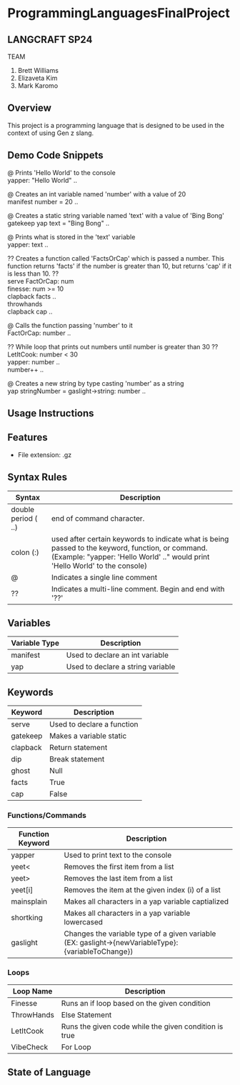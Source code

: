 # ProgrammingLanguagesFinalProject

## LANGCRAFT SP24
TEAM
1. Brett Williams
2. Elizaveta Kim
3. Mark Karomo

## Overview
This project is a programming language that is designed to be used in the context of using Gen z slang.

## Demo Code Snippets
@ Prints 'Hello World' to the console\
yapper: "Hello World" ..

@ Creates an int variable named 'number' with a value of 20\
manifest number = 20 ..

@ Creates a static string variable named 'text' with a value of 'Bing Bong'\
gatekeep yap text = "Bing Bong" ..

@ Prints what is stored in the 'text' variable\
yapper: text ..

?? Creates a function called 'FactsOrCap' which is passed a number.
This function returns 'facts' if the number is greater than 10, 
but returns 'cap' if it is less than 10. ?? \
serve FactOrCap: num\
    finesse: num >= 10\
        clapback facts ..\
    throwhands\
        clapback cap ..

@ Calls the function passing 'number' to it\
FactOrCap: number ..

?? While loop that prints out numbers until number is greater than
30 ?? \
LetItCook: number < 30\
    yapper: number ..\
    number++ ..

@ Creates a new string by type casting 'number' as a string\
yap stringNumber = gaslight->string: number ..

## Usage Instructions

## Features
- File extension: .gz

## Syntax Rules
|Syntax|Description|
|------|-----------|
|double period ( ..)|end of command character.|
|colon (:)| used after certain keywords to indicate what is being passed to the keyword, function, or command.(Example: "yapper: 'Hello World' .." would print 'Hello World' to the console)|
|@| Indicates a single line comment|
|??| Indicates a multi-line comment. Begin and end with '??'|

## Variables
|Variable Type|Description|
|-------------|-----------|
|manifest| Used to declare an int variable|
|yap| Used to declare a string variable|

## Keywords
|Keyword|Description|
|-------|-----------|
|serve| Used to declare a function|
|gatekeep| Makes a variable static|
|clapback| Return statement|
|dip| Break statement|
|ghost| Null|
|facts| True|
|cap| False|

### Functions/Commands
|Function Keyword|Description|
|----------------|-----------|
|yapper| Used to print text to the console|
|yeet<| Removes the first item from a list|
|yeet>| Removes the last item from a list|
|yeet[i]| Removes the item at the given index (i) of a list|
|mainsplain| Makes all characters in a yap variable captialized|
|shortking| Makes all characters in a yap variable lowercased|
|gaslight| Changes the variable type of a given variable (EX: gaslight->{newVariableType}: {variableToChange})

### Loops
|Loop Name|Description|
|---------|-----------|
|Finesse| Runs an if loop based on the given condition|
|ThrowHands| Else Statement|
|LetItCook| Runs the given code while the given condition is true|
|VibeCheck| For Loop|

## State of Language